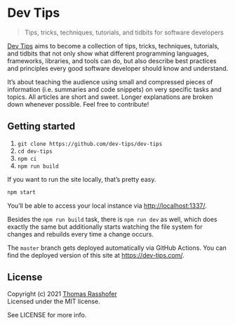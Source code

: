 # Dev Tips

> Tips, tricks, techniques, tutorials, and tidbits for software developers

[Dev Tips](https://dev-tips.com/) aims to become a collection of tips, tricks, techniques, tutorials, and tidbits that not only show what different programming languages, frameworks, libraries, and tools can do, but also describe best practices and principles every good software developer should know and understand.

It’s about teaching the audience using small and compressed pieces of information (i.e. summaries and code snippets) on very specific tasks and topics. All articles are short and sweet. Longer explanations are broken down whenever possible. Feel free to contribute!

## Getting started

1. `git clone https://github.com/dev-tips/dev-tips`
2. `cd dev-tips`
3. `npm ci`
4. `npm run build`

If you want to run the site locally, that’s pretty easy.

```sh
npm start
```

You’ll be able to access your local instance via <http://localhost:1337/>.

Besides the `npm run build` task, there is `npm run dev` as well, which does exactly the same but additionally starts watching the file system for changes and rebuilds every time a change occurs.

The `master` branch gets deployed automatically via GitHub Actions. You can find the deployed version of this site at <https://dev-tips.com/>.

## License

Copyright (c) 2021 [Thomas Rasshofer](https://thomasrasshofer.com/)  
Licensed under the MIT license.

See LICENSE for more info.
